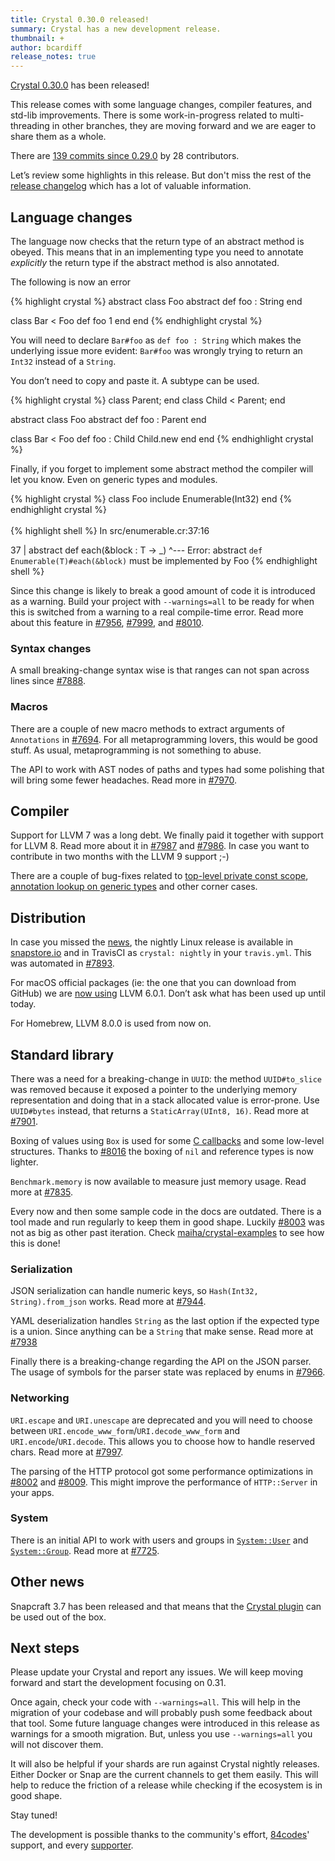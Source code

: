 ```yaml
---
title: Crystal 0.30.0 released!
summary: Crystal has a new development release.
thumbnail: +
author: bcardiff
release_notes: true
---
```


[Crystal 0.30.0](https://github.com/crystal-lang/crystal/releases/tag/0.30.0) has been released!

This release comes with some language changes, compiler features, and std-lib improvements.  There is some work-in-progress related to multi-threading in other branches, they are moving forward and we are eager to share them as a whole.

There are [139 commits since 0.29.0](https://github.com/crystal-lang/crystal/compare/0.29.0...0.30.0) by 28 contributors.

Let’s review some highlights in this release. But don't miss the rest of the [release changelog](https://github.com/crystal-lang/crystal/releases/tag/0.30.0) which has a lot of valuable information.

## Language changes

The language now checks that the return type of an abstract method is obeyed. This means that in an implementing type you need to annotate _explicitly_ the return type if the abstract method is also annotated.

The following is now an error

<div class="code_section">{% highlight crystal %}
abstract class Foo
  abstract def foo : String
end

class Bar < Foo
def foo
1
end
end
{% endhighlight crystal %}</div>

You will need to declare `Bar#foo` as `def foo : String` which makes the underlying issue more evident: `Bar#foo` was wrongly trying to return an `Int32` instead of a `String`.

You don’t need to copy and paste it. A subtype can be used.

<div class="code_section">{% highlight crystal %}
class Parent; end
class Child &lt; Parent; end

abstract class Foo
abstract def foo : Parent
end

class Bar < Foo
def foo : Child
Child.new
end
end
{% endhighlight crystal %}</div>

Finally, if you forget to implement some abstract method the compiler will let you know. Even on generic types and modules.

<div class="code_section">{% highlight crystal %}
class Foo
  include Enumerable(Int32)
end
{% endhighlight crystal %}</div>

<br/>

<div class="code_section">{% highlight shell %}
In src/enumerable.cr:37:16

37 | abstract def each(&block : T -> _)
^---
Error: abstract `def Enumerable(T)#each(&block)` must be implemented by Foo
{% endhighlight shell %}</div>

Since this change is likely to break a good amount of code it is introduced as a warning. Build your project with `--warnings=all` to be ready for when this is switched from a warning to a real compile-time error. Read more about this feature in [#7956](https://github.com/crystal-lang/crystal/pull/7956), [#7999](https://github.com/crystal-lang/crystal/pull/7999), and [#8010](https://github.com/crystal-lang/crystal/pull/8010).

### Syntax changes

A small breaking-change syntax wise is that ranges can not span across lines since [#7888](https://github.com/crystal-lang/crystal/pull/7888).

### Macros

There are a couple of new macro methods to extract arguments of `Annotations` in [#7694](https://github.com/crystal-lang/crystal/pull/7694). For all metaprogramming lovers, this would be good stuff. As usual, metaprogramming is not something to abuse.

The API to work with AST nodes of paths and types had some polishing that will bring some fewer headaches. Read more in [#7970](https://github.com/crystal-lang/crystal/pull/7970).

## Compiler

Support for LLVM 7 was a long debt. We finally paid it together with support for LLVM 8. Read more about it in [#7987](https://github.com/crystal-lang/crystal/pull/7987) and [#7986](https://github.com/crystal-lang/crystal/pull/7986). In case you want to contribute in two months with the LLVM 9 support ;-)

There are a couple of bug-fixes related to [top-level private const scope](https://github.com/crystal-lang/crystal/pull/7907), [annotation lookup on generic types](https://github.com/crystal-lang/crystal/pull/7891) and other corner cases.

## Distribution

In case you missed the [news](https://crystal-lang.org/2019/06/19/snapcraft-summit-montreal.html), the nightly Linux release is available in [snapstore.io](https://snapcraft.io/crystal) and in TravisCI as `crystal: nightly` in your `travis.yml`. This was automated in [#7893](https://github.com/crystal-lang/crystal/pull/7893).

For macOS official packages (ie: the one that you can download from GitHub) we are [now using](https://github.com/crystal-lang/crystal/pull/7994) LLVM 6.0.1. Don’t ask what has been used up until today.

For Homebrew, LLVM 8.0.0 is used from now on.

## Standard library

There was a need for a breaking-change in `UUID`: the method `UUID#to_slice` was removed because it exposed a pointer to the underlying memory representation and doing that in a stack allocated value is error-prone. Use `UUID#bytes` instead, that returns a `StaticArray(UInt8, 16)`. Read more at [#7901](https://github.com/crystal-lang/crystal/pull/7901).

Boxing of values using `Box` is used for some [C callbacks](https://crystal-lang.org/reference/syntax_and_semantics/c_bindings/callbacks.html) and some low-level structures. Thanks to [#8016](https://github.com/crystal-lang/crystal/pull/8016) the boxing of `nil` and reference types is now lighter.

`Benchmark.memory` is now available to measure just memory usage. Read more at [#7835](https://github.com/crystal-lang/crystal/pull/7835).

Every now and then some sample code in the docs are outdated. There is a tool made and run regularly to keep them in good shape. Luckily [#8003](https://github.com/crystal-lang/crystal/pull/8003) was not as big as other past iteration. Check [maiha/crystal-examples](https://github.com/maiha/crystal-examples) to see how this is done!

### Serialization

JSON serialization can handle numeric keys, so `Hash(Int32, String).from_json` works. Read more at [#7944](https://github.com/crystal-lang/crystal/pull/7944).

YAML deserialization handles `String` as the last option if the expected type is a union. Since anything can be a `String` that make sense. Read more at [#7938](https://github.com/crystal-lang/crystal/pull/7938)

Finally there is a breaking-change regarding the API on the JSON parser. The usage of symbols for the parser state was replaced by enums in [#7966](https://github.com/crystal-lang/crystal/pull/7966).

### Networking

`URI.escape` and `URI.unescape` are deprecated and you will need to choose between `URI.encode_www_form`/`URI.decode_www_form` and `URI.encode`/`URI.decode`. This allows you to choose how to handle reserved chars. Read more at [#7997](https://github.com/crystal-lang/crystal/pull/7997).

The parsing of the HTTP protocol got some performance optimizations in [#8002](https://github.com/crystal-lang/crystal/pull/8002) and [#8009](https://github.com/crystal-lang/crystal/pull/8009). This might improve the performance of `HTTP::Server` in your apps.

### System

There is an initial API to work with users and groups in [`System::User`](https://crystal-lang.org/api/0.30.0/System/User.html) and [`System::Group`](https://crystal-lang.org/api/0.30.0/System/Group.html). Read more at [#7725](https://github.com/crystal-lang/crystal/pull/7725).

## Other news

Snapcraft 3.7 has been released and that means that the [Crystal plugin](/2019/06/19/snapcraft-summit-montreal.html#packaging-your-crystal-app-as-a-snap) can be used out of the box.

## Next steps

Please update your Crystal and report any issues. We will keep moving forward and start the development focusing on 0.31.

Once again, check your code with `--warnings=all`. This will help in the migration of your codebase and will probably push some feedback about that tool. Some future language changes were introduced in this release as warnings for a smooth migration. But, unless you use `--warnings=all` you will not discover them.

It will also be helpful if your shards are run against Crystal nightly releases. Either Docker or Snap are the current channels to get them easily. This will help to reduce the friction of a release while checking if the ecosystem is in good shape.

Stay tuned!

The development is possible thanks to the community's effort, [84codes](https://www.84codes.com/)' support, and every [supporter](https://crystal-lang.org/sponsors).
